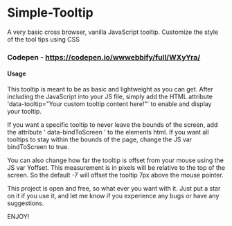 # Simple-Tooltip
A very basic cross browser, vanilla JavaScript tooltip. Customize the style of the tool tips using CSS


### Codepen - https://codepen.io/wwwebbify/full/WXyYra/


#### Usage

This tooltip is meant to be as basic and lightweight as you can get. After including the JavaScript into your JS file, simply add the HTML attribute 'data-tooltip="Your custom tooltip content here!"' to enable and display your tooltip.

If you want a specific tooltip to never leave the bounds of the screen, add the attribute ' data-bindToScreen ' to the elements html. 
If you want all tooltips to stay within the bounds of the page, change the JS var bindToScreen to true.

You can also change how far the tooltip is offset from your mouse using the JS var Yoffset. This measurement is in pixels will be relative to the top of the screen. So the default -7 will offset the tooltip 7px above the mouse pointer.

This project is open and free, so what ever you want with it. Just put a star on it if you use it, and let me know if you experience any bugs or have any suggestions.

ENJOY!
